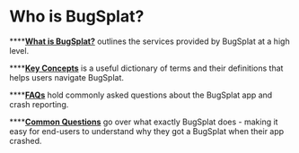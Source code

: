 # Who is BugSplat?



\*\*\*\*[**What is BugSplat?**](../what-is-bugsplat.md) outlines the services provided by BugSplat at a high level.

\*\*\*\*[**Key Concepts**](../../education/bugsplat-dictionary.md) is a useful dictionary of terms and their definitions that helps users navigate BugSplat.

\*\*\*\*[**FAQs**](../../education/faq/) hold commonly asked questions about the BugSplat app and crash reporting. 

\*\*\*\*[**Common Questions**](../../education/faq/common-end-user-questions/) go over what exactly BugSplat does - making it easy for end-users to understand why they got a BugSplat when their app crashed.

